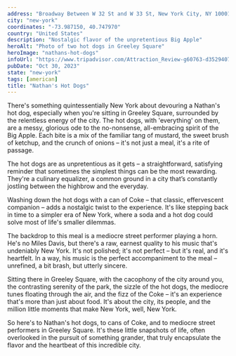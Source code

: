 ```yaml
---
address: "Broadway Between W 32 St and W 33 St, New York City, NY 10001"
city: "new-york"
coordinates: "-73.987150, 40.747970"
country: "United States"
description: "Nostalgic flavor of the unpretentious Big Apple"
heroAlt: "Photo of two hot dogs in Greeley Square"
heroImage: "nathans-hot-dogs"
infoUrl: "https://www.tripadvisor.com/Attraction_Review-g60763-d3529407-Reviews-Greeley_Square_Park-New_York_City_New_York.html"
pubDate: "Oct 30, 2023"
state: "new-york"
tags: [american]
title: "Nathan's Hot Dogs"
---
```


There's something quintessentially New York about devouring a Nathan's hot dog, especially when you're sitting in Greeley Square, surrounded by the relentless energy of the city. The hot dogs, with 'everything' on them, are a messy, glorious ode to the no-nonsense, all-embracing spirit of the Big Apple. Each bite is a mix of the familiar tang of mustard, the sweet brush of ketchup, and the crunch of onions – it's not just a meal, it's a rite of passage.

The hot dogs are as unpretentious as it gets – a straightforward, satisfying reminder that sometimes the simplest things can be the most rewarding. They're a culinary equalizer, a common ground in a city that’s constantly jostling between the highbrow and the everyday.

Washing down the hot dogs with a can of Coke – that classic, effervescent companion – adds a nostalgic twist to the experience. It's like stepping back in time to a simpler era of New York, where a soda and a hot dog could solve most of life's smaller dilemmas.

The backdrop to this meal is a mediocre street performer playing a horn. He's no Miles Davis, but there's a raw, earnest quality to his music that's undeniably New York. It's not polished; it's not perfect – but it's real, and it's heartfelt. In a way, his music is the perfect accompaniment to the meal – unrefined, a bit brash, but utterly sincere.

Sitting there in Greeley Square, with the cacophony of the city around you, the contrasting serenity of the park, the sizzle of the hot dogs, the mediocre tunes floating through the air, and the fizz of the Coke – it's an experience that's more than just about food. It's about the city, its people, and the million little moments that make New York, well, New York.

So here's to Nathan's hot dogs, to cans of Coke, and to mediocre street performers in Greeley Square. It's these little snapshots of life, often overlooked in the pursuit of something grander, that truly encapsulate the flavor and the heartbeat of this incredible city.
